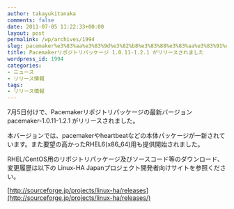 ```yaml
---
author: takayukitanaka
comments: false
date: 2011-07-05 11:22:33+00:00
layout: post
permalink: /wp/archives/1994
slug: pacemaker%e3%83%aa%e3%83%9d%e3%82%b8%e3%83%88%e3%83%aa%e3%83%91%e3%83%83%e3%82%b1%e3%83%bc%e3%82%b8-1-0-11-1-2-1-%e3%81%8c%e3%83%aa%e3%83%aa%e3%83%bc%e3%82%b9%e3%81%95%e3%82%8c%e3%81%be%e3%81%97
title: Pacemakerリポジトリパッケージ 1.0.11-1.2.1 がリリースされました
wordpress_id: 1994
categories:
- ニュース
- リリース情報
tags:
- リリース情報
---
```


7月5日付けで、Pacemakerリポジトリパッケージの最新バージョン pacemaker-1.0.11-1.2.1 がリリースされました。




本バージョンでは、pacemakerやheartbeatなどの本体パッケージが一新されています。また要望の高かったRHEL6(x86_64)用も提供開始されました。




RHEL/CentOS用のリポジトリパッケージ及びソースコード等のダウンロード、変更履歴は以下の Linux-HA Japanプロジェクト開発者向けサイトを参照ください。




[http://sourceforge.jp/projects/linux-ha/releases](http://sourceforge.jp/projects/linux-ha/releases/)
